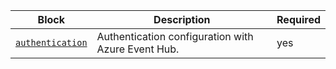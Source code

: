 | Block | Description | Required |
| ----- | ----------- | -------- |
| [`authentication`][authentication] | Authentication configuration with Azure Event Hub. | yes |

[authentication]: #authentication
